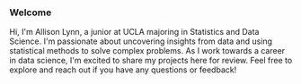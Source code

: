 ### Welcome
Hi, I'm Allison Lynn, a junior at UCLA majoring in Statistics and Data Science. I'm passionate about uncovering insights from data and using statistical methods to solve complex problems. As I work towards a career in data science, I'm excited to share my projects here for review. Feel free to explore and reach out if you have any questions or feedback!







